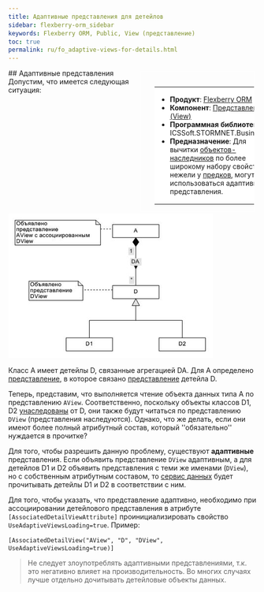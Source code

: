 ```yaml
---
title: Адаптивные представления для детейлов
sidebar: flexberry-orm_sidebar
keywords: Flexberry ORM, Public, View (представление)
toc: true
permalink: ru/fo_adaptive-views-for-details.html
---
```


<div style="margin:5px; padding-left:28px; float:right; width:40%; outline:1px solid white;">
<br>
<table border="0" width="100%" bgcolor="#6495ED">
<tbody><tr><td bgcolor="#FFFFFF">

* **Продукт**: [Flexberry ORM](flexberry-o-r-m.html)
* **Компонент**: [Представления (View)](view-definition.html)
* **Программная библиотека**: ICSSoft.STORMNET.Business.dll
* **Предназначение**: Для вычитки [объектов-наследников](inheritance.html) по более широкому набору свойств, нежели у [предков](inheritance.html), могут использоваться адаптивные представления.

</td>
</tr></tbody></table>
</div>
## Адаптивные представления
Допустим, что имеется следующая ситуация:

![](/images/pages/products/flexberry-orm/Adaptive-views-for-details.jpg)

Класс A имеет детейлы D, связанные агрегацией DA. Для A определено [представление](view-definition.html), в которое связано [представление](view-definition.html) детейла D.

Теперь, представим, что выполняется чтение объекта данных типа A по представлению `AView`.  Соответственно, поскольку объекты классов D1, D2 [унаследованы](inheritance.html) от D, они также будут читаться по представлению `DView` (представления наследуются). Однако, что же делать, если они имеют более полный атрибутный состав, который ''обязательно'' нуждается в прочитке?

Для того, чтобы разрешить данную проблему, существуют **адаптивные** представления. Если объявить представление `DView` адаптивным, а для детейлов D1 и D2 объявить представления с теми же именами (`DView`), но с собственным атрибутным составом, то [сервис данных](data-service.html) будет прочитывать детейлы D1 и D2 в соответствии с ним.

Для того, чтобы указать, что представление адаптивно, необходимо при ассоциировании детейлового представления в атрибуте `[AssociatedDetailViewAttribute]` проинициализировать свойство `UseAdaptiveViewsLoading=true`.
Пример:

```
[AssociatedDetailView("AView", "D", "DView", UseAdaptiveViewsLoading=true)]
```

>Не следует злоупотреблять адаптивными представлениями, т.к. это негативно влияет на производительность. Во многих случаях лучше отдельно дочитывать детейловые объекты данных.